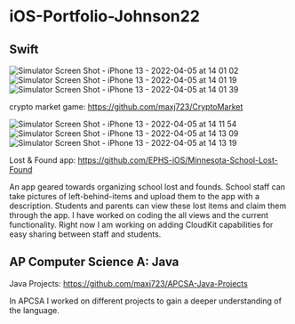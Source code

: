 # iOS-Portfolio-Johnson22

## Swift


![Simulator Screen Shot - iPhone 13 - 2022-04-05 at 14 01 02](https://user-images.githubusercontent.com/46984489/161831180-3f1cc0fb-923e-4d04-ae02-998017d472b2.png)
![Simulator Screen Shot - iPhone 13 - 2022-04-05 at 14 01 19](https://user-images.githubusercontent.com/46984489/161831184-3f4c60be-9a0b-4307-9a2e-ed3fc68df01d.png)
![Simulator Screen Shot - iPhone 13 - 2022-04-05 at 14 01 39](https://user-images.githubusercontent.com/46984489/161831186-0474eb20-db97-449d-ae1e-b194c1479c71.png)

crypto market game:
https://github.com/maxj723/CryptoMarket


![Simulator Screen Shot - iPhone 13 - 2022-04-05 at 14 11 54](https://user-images.githubusercontent.com/46984489/161832126-76e98a2a-1e8d-4680-8b48-3dfd52032e60.png)
![Simulator Screen Shot - iPhone 13 - 2022-04-05 at 14 13 09](https://user-images.githubusercontent.com/46984489/161832130-5640fd5a-fcdc-45f3-b234-d41416f8b31a.png)
![Simulator Screen Shot - iPhone 13 - 2022-04-05 at 14 13 19](https://user-images.githubusercontent.com/46984489/161832131-473d1bd2-d821-4b69-8c3c-e8aa9c90b469.png)

Lost & Found app:
https://github.com/EPHS-iOS/Minnesota-School-Lost-Found

An app geared towards organizing school lost and founds. School staff can take pictures of left-behind-items and upload them to the app with a description. Students and parents can view these lost items and claim them through the app.
I have worked on coding the all views and the current functionality. Right now I am working on adding CloudKit capabilities for easy sharing between staff and students.



## AP Computer Science A: Java


Java Projects: https://github.com/maxj723/APCSA-Java-Projects

In APCSA I worked on different projects to gain a deeper understanding of the language.
